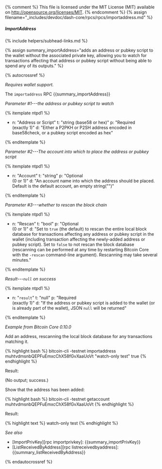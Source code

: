 {% comment %}
This file is licensed under the MIT License (MIT) available on
http://opensource.org/licenses/MIT.
{% endcomment %}
{% assign filename="_includes/devdoc/dash-core/rpcs/rpcs/importaddress.md" %}

##### ImportAddress
{% include helpers/subhead-links.md %}

{% assign summary_importAddress="adds an address or pubkey script to the wallet without the associated private key, allowing you to watch for transactions affecting that address or pubkey script without being able to spend any of its outputs." %}

{% autocrossref %}

*Requires wallet support.*

The `importaddress` RPC {{summary_importAddress}}

*Parameter #1---the address or pubkey script to watch*

{% itemplate ntpd1 %}
- n: "Address or Script"
  t: "string (base58 or hex)"
  p: "Required<br>(exactly 1)"
  d: "Either a P2PKH or P2SH address encoded in base58check, or a pubkey script encoded as hex"

{% enditemplate %}

*Parameter #2---The account into which to place the address or pubkey script*

{% itemplate ntpd1 %}
- n: "Account"
  t: "string"
  p: "Optional<br>(0 or 1)"
  d: "An account name into which the address should be placed.  Default is the default account, an empty string(\"\")"

{% enditemplate %}

*Parameter #3---whether to rescan the block chain*

{% itemplate ntpd1 %}
- n: "Rescan"
  t: "bool"
  p: "Optional<br>(0 or 1)"
  d: "Set to `true` (the default) to rescan the entire local block database for transactions affecting any address or pubkey script in the wallet (including transaction affecting the newly-added address or pubkey script).  Set to `false` to not rescan the block database (rescanning can be performed at any time by restarting Bitcoin Core with the `-rescan` command-line argument).  Rescanning may take several minutes."

{% enditemplate %}

*Result---`null` on success*

{% itemplate ntpd1 %}
- n: "`result`"
  t: "null"
  p: "Required<br>(exactly 1)"
  d: "If the address or pubkey script is added to the wallet (or is already part of the wallet), JSON `null` will be returned"

{% enditemplate %}

*Example from Bitcoin Core 0.10.0*

Add an address, rescanning the local block database for any transactions
matching it.

{% highlight bash %}
bitcoin-cli -testnet importaddress \
  muhtvdmsnbQEPFuEmxcChX58fGvXaaUoVt "watch-only test" true
{% endhighlight %}

Result:

(No output<!--noref-->; success.)

Show that the address has been added:

{% highlight bash %}
bitcoin-cli -testnet getaccount muhtvdmsnbQEPFuEmxcChX58fGvXaaUoVt
{% endhighlight %}

Result:

{% highlight text %}
watch-only test
{% endhighlight %}

*See also*

* [ImportPrivKey][rpc importprivkey]: {{summary_importPrivKey}}
* [ListReceivedByAddress][rpc listreceivedbyaddress]: {{summary_listReceivedByAddress}}

{% endautocrossref %}
